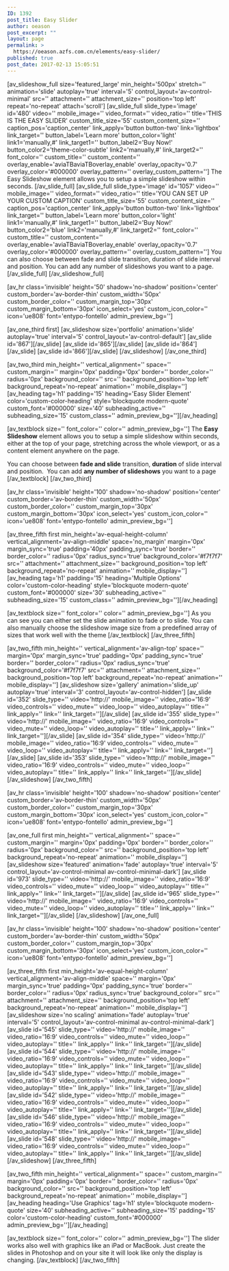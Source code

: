 ```yaml
---
ID: 1392
post_title: Easy Slider
author: oeason
post_excerpt: ""
layout: page
permalink: >
  https://oeason.azfs.com.cn/elements/easy-slider/
published: true
post_date: 2017-02-13 15:05:51
---
```

[av_slideshow_full size='featured_large' min_height='500px' stretch='' animation='slide' autoplay='true' interval='5' control_layout='av-control-minimal' src='' attachment='' attachment_size='' position='top left' repeat='no-repeat' attach='scroll']
[av_slide_full slide_type='image' id='480' video='' mobile_image='' video_format='' video_ratio='' title='THIS IS THE EASY SLIDER' custom_title_size='55' custom_content_size='' caption_pos='caption_center' link_apply='button button-two' link='lightbox' link_target='' button_label='Learn more' button_color='light' link1='manually,#' link_target1='' button_label2='Buy Now!' button_color2='theme-color-subtle' link2='manually,#' link_target2='' font_color='' custom_title='' custom_content='' overlay_enable='aviaTBaviaTBoverlay_enable' overlay_opacity='0.7' overlay_color='#000000' overlay_pattern='' overlay_custom_pattern='']
The Easy Slideshow element allows you to setup a simple slideshow within seconds.
[/av_slide_full]
[av_slide_full slide_type='image' id='1057' video='' mobile_image='' video_format='' video_ratio='' title='YOU CAN SET UP YOUR CUSTOM CAPTION' custom_title_size='55' custom_content_size='' caption_pos='caption_center' link_apply='button button-two' link='lightbox' link_target='' button_label='Learn more' button_color='light' link1='manually,#' link_target1='' button_label2='Buy Now!' button_color2='blue' link2='manually,#' link_target2='' font_color='' custom_title='' custom_content='' overlay_enable='aviaTBaviaTBoverlay_enable' overlay_opacity='0.7' overlay_color='#000000' overlay_pattern='' overlay_custom_pattern='']
You can also choose between fade and slide transition, duration of slide interval and position.
You can add any number of slideshows you want to a page.
[/av_slide_full]
[/av_slideshow_full]

[av_hr class='invisible' height='50' shadow='no-shadow' position='center' custom_border='av-border-thin' custom_width='50px' custom_border_color='' custom_margin_top='30px' custom_margin_bottom='30px' icon_select='yes' custom_icon_color='' icon='ue808' font='entypo-fontello' admin_preview_bg='']

[av_one_third first]
[av_slideshow size='portfolio' animation='slide' autoplay='true' interval='5' control_layout='av-control-default']
[av_slide id='867'][/av_slide]
[av_slide id='865'][/av_slide]
[av_slide id='864'][/av_slide]
[av_slide id='866'][/av_slide]
[/av_slideshow]
[/av_one_third]

[av_two_third min_height='' vertical_alignment='' space='' custom_margin='' margin='0px' padding='0px' border='' border_color='' radius='0px' background_color='' src='' background_position='top left' background_repeat='no-repeat' animation='' mobile_display='']
[av_heading tag='h1' padding='15' heading='Easy Slider Element' color='custom-color-heading' style='blockquote modern-quote' custom_font='#000000' size='40' subheading_active='' subheading_size='15' custom_class='' admin_preview_bg=''][/av_heading]

[av_textblock size='' font_color='' color='' admin_preview_bg='']
The <strong>Easy Slideshow</strong> element allows you to setup a simple slideshow within seconds, either at the top of your page, stretching across the whole viewport, or as a content element anywhere on the page.

You can choose between<strong> fade and slide</strong> transition, <strong>duration</strong> of slide interval and position.  You can add <strong>any number of slideshows</strong> you want to a page
[/av_textblock]
[/av_two_third]

[av_hr class='invisible' height='100' shadow='no-shadow' position='center' custom_border='av-border-thin' custom_width='50px' custom_border_color='' custom_margin_top='30px' custom_margin_bottom='30px' icon_select='yes' custom_icon_color='' icon='ue808' font='entypo-fontello' admin_preview_bg='']

[av_three_fifth first min_height='av-equal-height-column' vertical_alignment='av-align-middle' space='no_margin' margin='0px' margin_sync='true' padding='40px' padding_sync='true' border='' border_color='' radius='0px' radius_sync='true' background_color='#f7f7f7' src='' attachment='' attachment_size='' background_position='top left' background_repeat='no-repeat' animation='' mobile_display='']
[av_heading tag='h1' padding='15' heading='Multiple Options' color='custom-color-heading' style='blockquote modern-quote' custom_font='#000000' size='30' subheading_active='' subheading_size='15' custom_class='' admin_preview_bg=''][/av_heading]

[av_textblock size='' font_color='' color='' admin_preview_bg='']
As you can see you can either set the slide animation to fade or to slide. You can also manually choose the slideshow image size from a predefined array of sizes that work well with the theme
[/av_textblock]
[/av_three_fifth]

[av_two_fifth min_height='' vertical_alignment='av-align-top' space='' margin='0px' margin_sync='true' padding='0px' padding_sync='true' border='' border_color='' radius='0px' radius_sync='true' background_color='#f7f7f7' src='' attachment='' attachment_size='' background_position='top left' background_repeat='no-repeat' animation='' mobile_display='']
[av_slideshow size='gallery' animation='slide_up' autoplay='true' interval='3' control_layout='av-control-hidden']
[av_slide id='352' slide_type='' video='http://' mobile_image='' video_ratio='16:9' video_controls='' video_mute='' video_loop='' video_autoplay='' title='' link_apply='' link='' link_target=''][/av_slide]
[av_slide id='355' slide_type='' video='http://' mobile_image='' video_ratio='16:9' video_controls='' video_mute='' video_loop='' video_autoplay='' title='' link_apply='' link='' link_target=''][/av_slide]
[av_slide id='354' slide_type='' video='http://' mobile_image='' video_ratio='16:9' video_controls='' video_mute='' video_loop='' video_autoplay='' title='' link_apply='' link='' link_target=''][/av_slide]
[av_slide id='353' slide_type='' video='http://' mobile_image='' video_ratio='16:9' video_controls='' video_mute='' video_loop='' video_autoplay='' title='' link_apply='' link='' link_target=''][/av_slide]
[/av_slideshow]
[/av_two_fifth]

[av_hr class='invisible' height='100' shadow='no-shadow' position='center' custom_border='av-border-thin' custom_width='50px' custom_border_color='' custom_margin_top='30px' custom_margin_bottom='30px' icon_select='yes' custom_icon_color='' icon='ue808' font='entypo-fontello' admin_preview_bg='']

[av_one_full first min_height='' vertical_alignment='' space='' custom_margin='' margin='0px' padding='0px' border='' border_color='' radius='0px' background_color='' src='' background_position='top left' background_repeat='no-repeat' animation='' mobile_display='']
[av_slideshow size='featured' animation='fade' autoplay='true' interval='5' control_layout='av-control-minimal av-control-minimal-dark']
[av_slide id='973' slide_type='' video='http://' mobile_image='' video_ratio='16:9' video_controls='' video_mute='' video_loop='' video_autoplay='' title='' link_apply='' link='' link_target=''][/av_slide]
[av_slide id='965' slide_type='' video='http://' mobile_image='' video_ratio='16:9' video_controls='' video_mute='' video_loop='' video_autoplay='' title='' link_apply='' link='' link_target=''][/av_slide]
[/av_slideshow]
[/av_one_full]

[av_hr class='invisible' height='100' shadow='no-shadow' position='center' custom_border='av-border-thin' custom_width='50px' custom_border_color='' custom_margin_top='30px' custom_margin_bottom='30px' icon_select='yes' custom_icon_color='' icon='ue808' font='entypo-fontello' admin_preview_bg='']

[av_three_fifth first min_height='av-equal-height-column' vertical_alignment='av-align-middle' space='' margin='0px' margin_sync='true' padding='0px' padding_sync='true' border='' border_color='' radius='0px' radius_sync='true' background_color='' src='' attachment='' attachment_size='' background_position='top left' background_repeat='no-repeat' animation='' mobile_display='']
[av_slideshow size='no scaling' animation='fade' autoplay='true' interval='5' control_layout='av-control-minimal av-control-minimal-dark']
[av_slide id='545' slide_type='' video='http://' mobile_image='' video_ratio='16:9' video_controls='' video_mute='' video_loop='' video_autoplay='' title='' link_apply='' link='' link_target=''][/av_slide]
[av_slide id='544' slide_type='' video='http://' mobile_image='' video_ratio='16:9' video_controls='' video_mute='' video_loop='' video_autoplay='' title='' link_apply='' link='' link_target=''][/av_slide]
[av_slide id='543' slide_type='' video='http://' mobile_image='' video_ratio='16:9' video_controls='' video_mute='' video_loop='' video_autoplay='' title='' link_apply='' link='' link_target=''][/av_slide]
[av_slide id='542' slide_type='' video='http://' mobile_image='' video_ratio='16:9' video_controls='' video_mute='' video_loop='' video_autoplay='' title='' link_apply='' link='' link_target=''][/av_slide]
[av_slide id='546' slide_type='' video='http://' mobile_image='' video_ratio='16:9' video_controls='' video_mute='' video_loop='' video_autoplay='' title='' link_apply='' link='' link_target=''][/av_slide]
[av_slide id='548' slide_type='' video='http://' mobile_image='' video_ratio='16:9' video_controls='' video_mute='' video_loop='' video_autoplay='' title='' link_apply='' link='' link_target=''][/av_slide]
[/av_slideshow]
[/av_three_fifth]

[av_two_fifth min_height='' vertical_alignment='' space='' custom_margin='' margin='0px' padding='0px' border='' border_color='' radius='0px' background_color='' src='' background_position='top left' background_repeat='no-repeat' animation='' mobile_display='']
[av_heading heading='Use Graphics' tag='h1' style='blockquote modern-quote' size='40' subheading_active='' subheading_size='15' padding='15' color='custom-color-heading' custom_font='#000000' admin_preview_bg=''][/av_heading]

[av_textblock size='' font_color='' color='' admin_preview_bg='']
The slider works also well with graphics like an iPad or MacBook. Just create the slides in Photoshop and on your site it will look like only the display is changing.
[/av_textblock]
[/av_two_fifth]